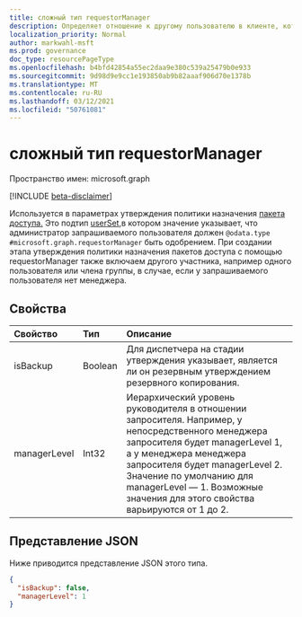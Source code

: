 ```yaml
---
title: сложный тип requestorManager
description: Определяет отношение к другому пользователю в клиенте, которому будет разрешено в качестве утвержденного.
localization_priority: Normal
author: markwahl-msft
ms.prod: governance
doc_type: resourcePageType
ms.openlocfilehash: b4bfd42854a55ec2daa9e380c539a25479b0e933
ms.sourcegitcommit: 9d98d9e9cc1e193850ab9b82aaaf906d70e1378b
ms.translationtype: MT
ms.contentlocale: ru-RU
ms.lasthandoff: 03/12/2021
ms.locfileid: "50761081"
---
```

# <a name="requestormanager-complex-type"></a>сложный тип requestorManager

Пространство имен: microsoft.graph

[!INCLUDE [beta-disclaimer](../../includes/beta-disclaimer.md)]

Используется в параметрах утверждения политики назначения [пакета доступа.](accesspackageassignmentpolicy.md) Это подтип [userSet,](userset.md)в котором значение указывает, что администратор запрашиваемого пользователя должен `@odata.type` `#microsoft.graph.requestorManager` быть одобрением.  При создании этапа утверждения политики назначения пакетов доступа с помощью requestorManager также включаем другого участника, например одного пользователя или члена группы, в случае, если у запрашиваемого пользователя нет менеджера.


## <a name="properties"></a>Свойства


| Свойство                     | Тип                      | Описание |
| :--------------------------- | :------------------------ | :---------- |
| isBackup | Boolean | Для диспетчера на стадии утверждения указывает, является ли он резервным утверждением резервного копирования. |
|managerLevel | Int32 | Иерархический уровень руководителя в отношении запросителя. Например, у непосредственного менеджера запросителя будет managerLevel 1, а у менеджера менеджера запросителя будет managerLevel 2. Значение по умолчанию для managerLevel — 1. Возможные значения для этого свойства варьируются от 1 до 2. |


## <a name="json-representation"></a>Представление JSON

Ниже приводится представление JSON этого типа.

<!-- {
  "blockType": "resource",
  "optionalProperties": [

  ],
  "@odata.type": "microsoft.graph.requestorManager",
  "baseType": "microsoft.graph.userSet"
}-->

```json
{
  "isBackup": false,
  "managerLevel": 1
}
```


<!-- uuid: 16cd6b66-4b1a-43a1-adaf-3a886856ed98
2019-02-04 14:57:30 UTC -->
<!-- {
  "type": "#page.annotation",
  "description": "requestorManager complex type",
  "keywords": "",
  "section": "documentation",
  "tocPath": ""
}-->


